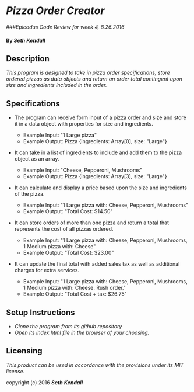 
# _Pizza Order Creator_
###_Epicodus Code Review for week 4, 8.26.2016_

#### By _Seth Kendall_

## Description

_This program is designed to take in pizza order specifications, store ordered pizzas as data objects and return an order total contingent upon size and ingredients included in the order._

## Specifications

* The program can receive form input of a pizza order and size and store it in a data object with properties for size and ingredients.
  * Example Input: "1 Large pizza"
  * Example Output: Pizza {ingredients: Array[0], size: "Large"}

* It can take in a list of ingredients to include and add them to the pizza object as an array.
  * Example Input: "Cheese, Pepperoni, Mushrooms"
  * Example Output: Pizza {ingredients: Array[3], size: "Large"}

* It can calculate and display a price based upon the size and ingredients of the pizza.
  * Example Input: "1 Large pizza with: Cheese, Pepperoni, Mushrooms"
  * Example Output: "Total Cost: $14.50"

* It can store orders of more than one pizza and return a total that represents the cost of all pizzas ordered.
  * Example Input: "1 Large pizza with: Cheese, Pepperoni, Mushrooms, 1 Medium pizza with: Cheese"
  * Example Output: "Total Cost: $23.00"

* It can update the final total with added sales tax as well as additional charges for extra services.
  * Example Input: "1 Large pizza with: Cheese, Pepperoni, Mushrooms, 1 Medium pizza with: Cheese. Rush order."
  * Example Output: "Total Cost + tax: $26.75"

## Setup Instructions

* _Clone the program from its github repository_
* _Open its index.html file in the browser of your choosing._

## Licensing

*This product can be used in accordance with the provisions under its MIT license.*

copyright (c) 2016 **_Seth Kendall_**
